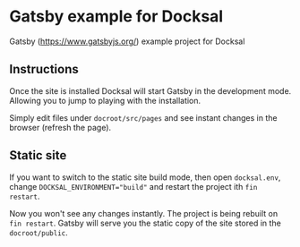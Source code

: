 # Gatsby example for Docksal 

Gatsby (https://www.gatsbyjs.org/) example project for Docksal 

## Instructions

Once the site is installed Docksal will start Gatsby in the development mode. 
Allowing you to jump to playing with the installation. 

Simply edit files under `docroot/src/pages` and see instant changes in the browser (refresh the page).

## Static site

If you want to switch to the static site build mode, then open `docksal.env`, change 
`DOCKSAL_ENVIRONMENT="build"` and restart the project ith `fin restart`.

Now you won't see any changes instantly. The project is being rebuilt on `fin restart`.
Gatsby will serve you the static copy of the site stored in the `docroot/public`.
